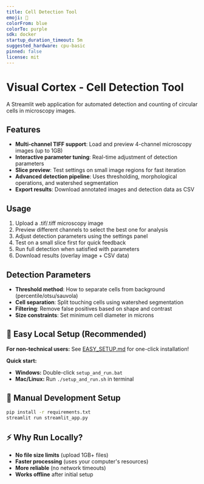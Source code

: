 ```yaml
---
title: Cell Detection Tool
emoji: 🔬
colorFrom: blue
colorTo: purple
sdk: docker
startup_duration_timeout: 5m
suggested_hardware: cpu-basic
pinned: false
license: mit
---
```


# Visual Cortex - Cell Detection Tool

A Streamlit web application for automated detection and counting of circular cells in microscopy images.

## Features

- **Multi-channel TIFF support**: Load and preview 4-channel microscopy images (up to 1GB)
- **Interactive parameter tuning**: Real-time adjustment of detection parameters
- **Slice preview**: Test settings on small image regions for fast iteration
- **Advanced detection pipeline**: Uses thresholding, morphological operations, and watershed segmentation
- **Export results**: Download annotated images and detection data as CSV

## Usage

1. Upload a .tif/.tiff microscopy image
2. Preview different channels to select the best one for analysis
3. Adjust detection parameters using the settings panel
4. Test on a small slice first for quick feedback
5. Run full detection when satisfied with parameters
6. Download results (overlay image + CSV data)

## Detection Parameters

- **Threshold method**: How to separate cells from background (percentile/otsu/sauvola)
- **Cell separation**: Split touching cells using watershed segmentation
- **Filtering**: Remove false positives based on shape and contrast
- **Size constraints**: Set minimum cell diameter in microns

## 🚀 Easy Local Setup (Recommended)

**For non-technical users:** See [EASY_SETUP.md](EASY_SETUP.md) for one-click installation!

**Quick start:**
- **Windows:** Double-click `setup_and_run.bat`
- **Mac/Linux:** Run `./setup_and_run.sh` in terminal

## 🔧 Manual Development Setup

```bash
pip install -r requirements.txt
streamlit run streamlit_app.py
```

## ⚡ Why Run Locally?

- **No file size limits** (upload 1GB+ files)
- **Faster processing** (uses your computer's resources)
- **More reliable** (no network timeouts)
- **Works offline** after initial setup
